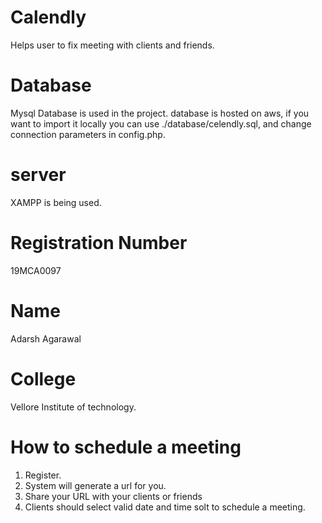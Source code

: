 # Calendly
Helps user to fix meeting with clients and friends.

# Database
Mysql Database is used in the project.
database is hosted on aws,
if you want to import it locally you can use ./database/celendly.sql, and change connection parameters in config.php.

# server
XAMPP is being used.

# Registration Number
19MCA0097

# Name
Adarsh Agarawal

# College
Vellore Institute of technology.

# How to schedule a meeting
1. Register.
2. System will generate a url for you.
3. Share your URL with your clients or friends
4. Clients should select valid date and time solt to schedule a meeting.
